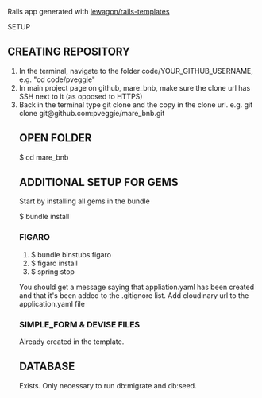 Rails app generated with [lewagon/rails-templates](https://github.com/lewagon/rails-templates)


SETUP

<h2>CREATING REPOSITORY</h2>
<ol>
<li>In the terminal, navigate to the folder code/YOUR_GITHUB_USERNAME, e.g. "cd code/pveggie"</li>
<li>In main project page on github, mare_bnb, make sure the clone url has SSH next to it (as opposed to HTTPS)</li>
<li>Back in the terminal type git clone and the copy in the clone url. e.g. git clone git@github.com:pveggie/mare_bnb.git</li>
</ul>

<h2>OPEN FOLDER</h2>
<p>$ cd mare_bnb</p>

<h2>ADDITIONAL SETUP FOR GEMS</h2>
<p>Start by installing all gems in the bundle</p>
<p>$ bundle install</p>

<h3>FIGARO</h3>
<ol>
<li>$ bundle binstubs figaro</li>
<li>$ figaro install</li>
<li>$ spring stop</li>
</ol>
<p>You should get a message saying that appliation.yaml has been created and that it's been added to the .gitignore list.
Add cloudinary url to the application.yaml file</p>

<h3>SIMPLE_FORM & DEVISE FILES</h3>
<p>Already created in the template.</p>

<h2>DATABASE</h2>
<p>Exists. Only necessary to run db:migrate and db:seed.</p>
